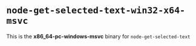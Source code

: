 # `node-get-selected-text-win32-x64-msvc`

This is the **x86_64-pc-windows-msvc** binary for `node-get-selected-text`
